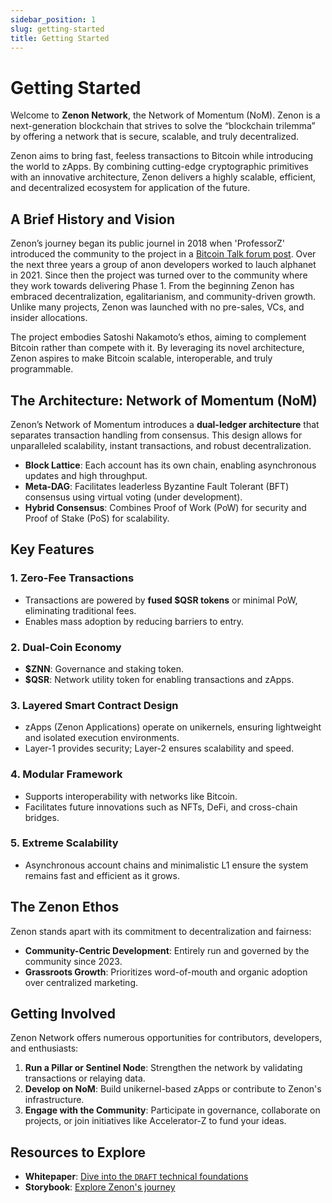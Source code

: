 ```yaml
---
sidebar_position: 1
slug: getting-started
title: Getting Started
---
```


# Getting Started

Welcome to **Zenon Network**, the Network of Momentum (NoM). Zenon is a next-generation blockchain that strives to solve the “blockchain trilemma” by offering a network that is secure, scalable, and truly decentralized.

Zenon aims to bring fast, feeless transactions to Bitcoin while introducing the world to zApps. By combining cutting-edge cryptographic primitives with an innovative architecture, Zenon delivers a highly scalable, efficient, and decentralized ecosystem for application of the future.

## A Brief History and Vision

Zenon’s journey began its public journel in 2018 when 'ProfessorZ' introduced the community to the project in a [Bitcoin Talk forum post](https://bitcointalk.org/index.php?topic=4281633.0).  Over the next three years a group of anon developers worked to lauch alphanet in 2021. Since then the project was turned over to the community where they work towards delivering Phase 1. From the beginning Zenon has embraced decentralization, egalitarianism, and community-driven growth. Unlike many projects, Zenon was launched with no pre-sales, VCs, and insider allocations.

The project embodies Satoshi Nakamoto’s ethos, aiming to complement Bitcoin rather than compete with it. By leveraging its novel architecture, Zenon aspires to make Bitcoin scalable, interoperable, and truly programmable.

## The Architecture: Network of Momentum (NoM)

Zenon’s Network of Momentum introduces a **dual-ledger architecture** that separates transaction handling from consensus. This design allows for unparalleled scalability, instant transactions, and robust decentralization.

- **Block Lattice**: Each account has its own chain, enabling asynchronous updates and high throughput.
- **Meta-DAG**: Facilitates leaderless Byzantine Fault Tolerant (BFT) consensus using virtual voting (under development).
- **Hybrid Consensus**: Combines Proof of Work (PoW) for security and Proof of Stake (PoS) for scalability.

## Key Features

### 1. **Zero-Fee Transactions**
   - Transactions are powered by **fused $QSR tokens** or minimal PoW, eliminating traditional fees.
   - Enables mass adoption by reducing barriers to entry.

### 2. **Dual-Coin Economy**
   - **$ZNN**: Governance and staking token.
   - **$QSR**: Network utility token for enabling transactions and zApps.

### 3. **Layered Smart Contract Design**
   - zApps (Zenon Applications) operate on unikernels, ensuring lightweight and isolated execution environments.
   - Layer-1 provides security; Layer-2 ensures scalability and speed.

### 4. **Modular Framework**
   - Supports interoperability with networks like Bitcoin.
   - Facilitates future innovations such as NFTs, DeFi, and cross-chain bridges.

### 5. **Extreme Scalability**
   - Asynchronous account chains and minimalistic L1 ensure the system remains fast and efficient as it grows.

## The Zenon Ethos

Zenon stands apart with its commitment to decentralization and fairness:
- **Community-Centric Development**: Entirely run and governed by the community since 2023.
- **Grassroots Growth**: Prioritizes word-of-mouth and organic adoption over centralized marketing.

## Getting Involved

Zenon Network offers numerous opportunities for contributors, developers, and enthusiasts:
1. **Run a Pillar or Sentinel Node**: Strengthen the network by validating transactions or relaying data.
2. **Develop on NoM**: Build unikernel-based zApps or contribute to Zenon's infrastructure.
3. **Engage with the Community**: Participate in governance, collaborate on projects, or join initiatives like Accelerator-Z to fund your ideas.

## Resources to Explore

- **Whitepaper**: [Dive into the `DRAFT` technical foundations](/resources/whitepaper)
- **Storybook**: [Explore Zenon's journey](/resources/storybook)